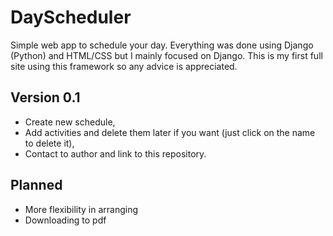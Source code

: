 # DayScheduler
Simple web app to schedule your day.
Everything was done using Django (Python) and HTML/CSS but I mainly focused on Django. This is my first full site using this framework so any advice is appreciated.

## Version 0.1
- Create new schedule,
- Add activities and delete them later if you want (just click on the name to delete it),
- Contact to author and link to this repository.

## Planned
- More flexibility in arranging
- Downloading to pdf
